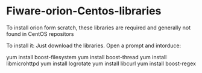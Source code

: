 # Fiware-orion-Centos-libraries
To install orion form scratch, these libraries are required and generally not found in CentOS repositors

To install it:
Just download the libraries. Open a prompt and intorduce:

yum install boost-filesystem 
yum install boost-thread 
yum install libmicrohttpd
yum install logrotate
yum install libcurl 
yum install boost-regex 
